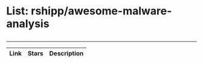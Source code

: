 # List: rshipp/awesome-malware-analysis 
 
## 
 
---
 
| Link  | Stars   | Description
| ------------- | ------------- | ------------- |
